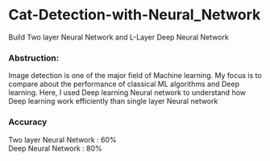 # Cat-Detection-with-Neural_Network
Build Two layer Neural Network and L-Layer Deep Neural Network

### Abstruction: 
Image detection is one of the major field of Machine learning. My focus is to compare about the performance of classical ML algorithms and Deep learning. Here, I used Deep learning Neural network to understand how Deep learning work efficiently than single layer Neural network

### Accuracy
Two layer Neural Network : 60%
<br>
Deep Neural Network : 80%
